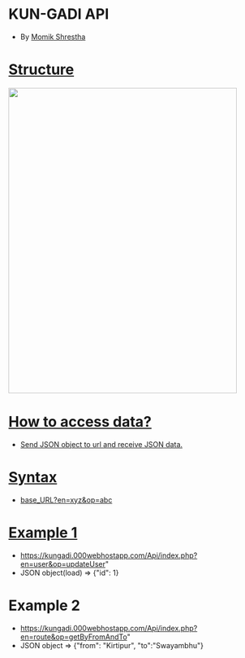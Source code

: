 # KUN-GADI API
- By <a href="https://www.github.com/PG-Momik">Momik Shrestha

# Structure
<img src="https://www.github.com/PG-Momik/API_architecture.png" width="450px" height="600px">

# How to access data?
- Send JSON object to url and receive JSON data.

# Syntax
- base_URL?en=xyz&op=abc

# Example 1
- https://kungadi.000webhostapp.com/Api/index.php?en=user&op=updateUser"
- JSON object(load) => {"id": 1}

# Example 2
- https://kungadi.000webhostapp.com/Api/index.php?en=route&op=getByFromAndTo"
- JSON object => {"from": "Kirtipur", "to":"Swayambhu"} 